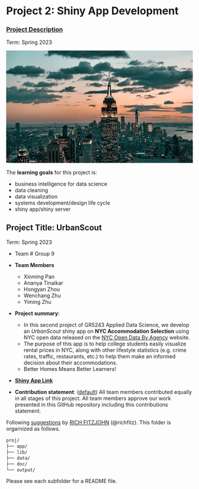 # Project 2: Shiny App Development

### [Project Description](doc/project2_desc.md)

Term: Spring 2023

![screenshot](doc/figs/homepage.jpg) 

The **learning goals** for this project is:

- business intelligence for data science
- data cleaning
- data visualization
- systems development/design life cycle
- shiny app/shiny server

## Project Title: UrbanScout
Term: Spring 2023

+ Team # Group 9
+ **Team Members**
	+ Xinming Pan
	+ Ananya Tinaikar
	+ Hongyan Zhou
	+ Wenchang Zhu
	+ Yiming Zhu

+ **Project summary**: 

	+ In this second project of GR5243 Applied Data Science, we develop an *UrbanScout* shiny app on **NYC Accommodation Selection** using NYC open data released on the [NYC Open Data By Agency](https://opendata.cityofnewyork.us/data/) website.
	+ The purpose of this app is to help college students easily visualize rental prices in NYC, along with other lifestyle statistics (e.g. crime rates, traffic, restaurants, etc.) to help them make an informed decision about their accommodations.
	+ Better Homes Means Better Learners!

+ [**Shiny App Link**](https://2023-spring-ads-project2-group9.shinyapps.io/UrbanScout/)

+ **Contribution statement**: ([default](doc/a_note_on_contributions.md)) All team members contributed equally in all stages of this project. All team members approve our work presented in this GitHub repository including this contributions statement. 

Following [suggestions](http://nicercode.github.io/blog/2013-04-05-projects/) by [RICH FITZJOHN](http://nicercode.github.io/about/#Team) (@richfitz). This folder is orgarnized as follows.

```
proj/
├── app/
├── lib/
├── data/
├── doc/
└── output/
```

Please see each subfolder for a README file.

